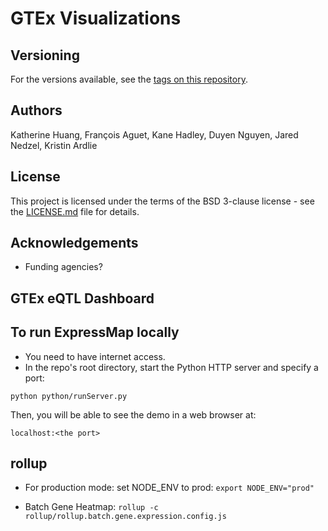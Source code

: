 # GTEx Visualizations 

## Versioning
For the versions available, see the [tags on this repository](https://github.com/broadinstitute/gtex-viz/tags).

## Authors
   Katherine Huang, François Aguet, Kane Hadley, Duyen Nguyen, Jared Nedzel, Kristin Ardlie

## License
This project is licensed under the terms of the BSD 3-clause license - see the [LICENSE.md](LICENSE.md) file for details.

## Acknowledgements
* Funding agencies?

## GTEx eQTL Dashboard

## To run ExpressMap locally
- You need to have internet access. 
- In the repo's root directory, start the Python HTTP server and specify a port:

```python python/runServer.py```

Then, you will be able to see the demo in a web browser at: 

```localhost:<the port>```

## rollup
- For production mode: set NODE_ENV to prod:
```export NODE_ENV="prod"```

- Batch Gene Heatmap:
```rollup -c rollup/rollup.batch.gene.expression.config.js```



